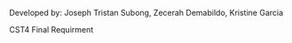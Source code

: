 Developed by:
              Joseph Tristan Subong, 
              Zecerah Demabildo, 
              Kristine Garcia

CST4 Final Requirment
